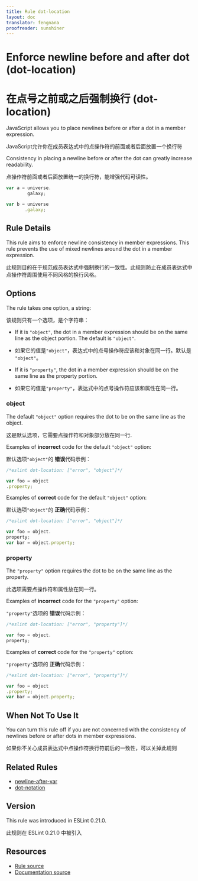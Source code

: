 ```yaml
---
title: Rule dot-location
layout: doc
translator: fengnana
proofreader: sunshiner
---
```

<!-- Note: No pull requests accepted for this file. See README.md in the root directory for details. -->

# Enforce newline before and after dot (dot-location)

# 在点号之前或之后强制换行 (dot-location)

JavaScript allows you to place newlines before or after a dot in a member expression.

JavaScript允许你在成员表达式中的点操作符的前面或者后面放置一个换行符

Consistency in placing a newline before or after the dot can greatly increase readability.

点操作符前面或者后面放置统一的换行符，能增强代码可读性。

```js
var a = universe.
        galaxy;

var b = universe
       .galaxy;
```

## Rule Details

This rule aims to enforce newline consistency in member expressions. This rule prevents the use of mixed newlines around the dot in a member expression.

此规则目的在于规范成员表达式中强制换行的一致性。此规则防止在成员表达式中点操作符周围使用不同风格的换行风格。

## Options

The rule takes one option, a string:

该规则只有一个选项，是个字符串：

* If it is `"object"`, the dot in a member expression should be on the same line as the object portion. The default is `"object"`.

* 如果它的值是`"object"`，表达式中的点号操作符应该和对象在同一行。默认是 `"object"`。

* If it is `"property"`, the dot in a member expression should be on the same line as the property portion.

* 如果它的值是`"property"`，表达式中的点号操作符应该和属性在同一行。

### object

The default `"object"` option requires the dot to be on the same line as the object.

这是默认选项，它需要点操作符和对象部分放在同一行.

Examples of **incorrect** code for the default `"object"` option:

默认选项`"object"`的 **错误**代码示例：

```js
/*eslint dot-location: ["error", "object"]*/

var foo = object
.property;
```

Examples of **correct** code for the default `"object"` option:

默认选项`"object"`的 **正确**代码示例：

```js
/*eslint dot-location: ["error", "object"]*/

var foo = object.
property;
var bar = object.property;
```

### property

The `"property"` option requires the dot to be on the same line as the property.

此选项需要点操作符和属性放在同一行。

Examples of **incorrect** code for the `"property"` option:

`"property"`选项的 **错误**代码示例：

```js
/*eslint dot-location: ["error", "property"]*/

var foo = object.
property;
```

Examples of **correct** code for the `"property"` option:

`"property"`选项的 **正确**代码示例：

```js
/*eslint dot-location: ["error", "property"]*/

var foo = object
.property;
var bar = object.property;
```

## When Not To Use It

You can turn this rule off if you are not concerned with the consistency of newlines before or after dots in member expressions.

如果你不关心成员表达式中点操作符换行符前后的一致性，可以关掉此规则

## Related Rules

* [newline-after-var](newline-after-var)
* [dot-notation](dot-notation)

## Version

This rule was introduced in ESLint 0.21.0.

此规则在 ESLint 0.21.0 中被引入

## Resources

* [Rule source](https://github.com/eslint/eslint/tree/master/lib/rules/dot-location.js)
* [Documentation source](https://github.com/eslint/eslint/tree/master/docs/rules/dot-location.md)

